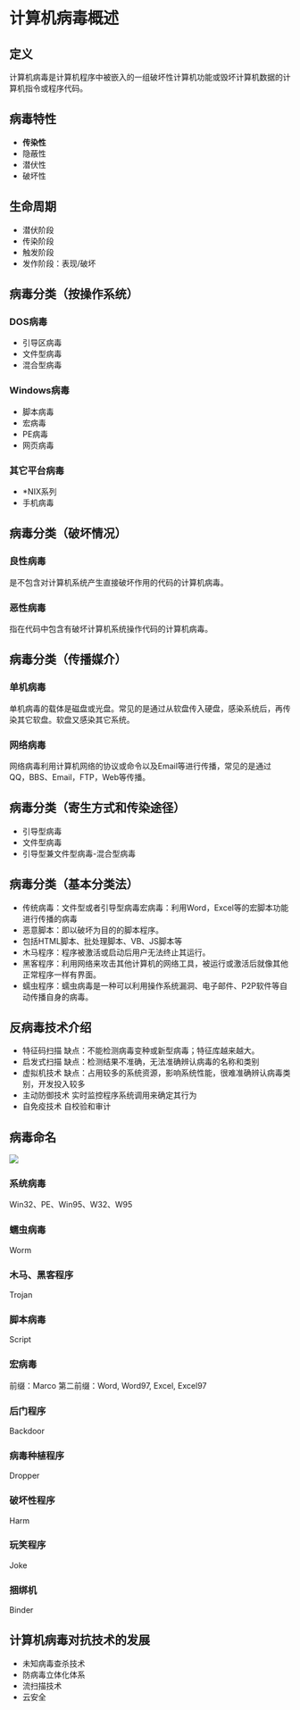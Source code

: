 # 计算机病毒概述
## 定义
计算机病毒是计算机程序中被嵌入的一组破坏性计算机功能或毁坏计算机数据的计算机指令或程序代码。
## 病毒特性
- **传染性**
- 隐蔽性
- 潜伏性
- 破坏性

## 生命周期
- 潜伏阶段
- 传染阶段
- 触发阶段
- 发作阶段：表现/破坏
## 病毒分类（按操作系统）
### DOS病毒
- 引导区病毒
- 文件型病毒
- 混合型病毒
### Windows病毒
- 脚本病毒
- 宏病毒
- PE病毒
- 网页病毒

### 其它平台病毒
- *NIX系列
- 手机病毒

## 病毒分类（破坏情况）
### 良性病毒
是不包含对计算机系统产生直接破坏作用的代码的计算机病毒。
### 恶性病毒
指在代码中包含有破坏计算机系统操作代码的计算机病毒。

## 病毒分类（传播媒介）
### 单机病毒
单机病毒的载体是磁盘或光盘。常见的是通过从软盘传入硬盘，感染系统后，再传染其它软盘。软盘又感染其它系统。
### 网络病毒
网络病毒利用计算机网络的协议或命令以及Email等进行传播，常见的是通过QQ，BBS、Email，FTP，Web等传播。

## 病毒分类（寄生方式和传染途径）
- 引导型病毒
- 文件型病毒
- 引导型兼文件型病毒-混合型病毒

## 病毒分类（基本分类法）
- 传统病毒：文件型或者引导型病毒宏病毒：利用Word，Excel等的宏脚本功能进行传播的病毒
- 恶意脚本：即以破坏为目的的脚本程序。
- 包括HTML脚本、批处理脚本、VB、JS脚本等
- 木马程序：程序被激活或启动后用户无法终止其运行。
- 黑客程序：利用网络来攻击其他计算机的网络工具，被运行或激活后就像其他正常程序一样有界面。
- 蠕虫程序：蠕虫病毒是一种可以利用操作系统漏洞、电子邮件、P2P软件等自动传播自身的病毒。

## 反病毒技术介绍
- 特征码扫描
缺点：不能检测病毒变种或新型病毒；特征库越来越大。
- 启发式扫描
缺点：检测结果不准确，无法准确辨认病毒的名称和类别
- 虚拟机技术
缺点：占用较多的系统资源，影响系统性能，很难准确辨认病毒类别，开发投入较多
- 主动防御技术
实时监控程序系统调用来确定其行为
- 自免疫技术
自校验和审计

## 病毒命名
![](https://gitee.com/guuest/images/raw/master/img/20210616195226.png)

### 系统病毒
Win32、PE、Win95、W32、W95
### 蠕虫病毒
Worm
### 木马、黑客程序
Trojan
### 脚本病毒
Script
### 宏病毒
前缀：Marco 第二前缀：Word, Word97, Excel, Excel97
### 后门程序
Backdoor
### 病毒种植程序
Dropper
### 破坏性程序
Harm
### 玩笑程序
Joke
### 捆绑机
Binder

## 计算机病毒对抗技术的发展
- 未知病毒查杀技术
- 防病毒立体化体系
- 流扫描技术
- 云安全
